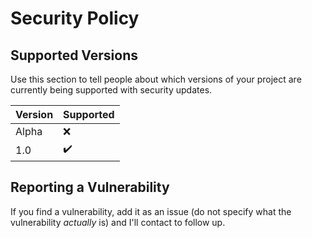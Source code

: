 # Security Policy

## Supported Versions

Use this section to tell people about which versions of your project are
currently being supported with security updates.

| Version | Supported          |
| ------- | ------------------ |
| Alpha   | :x:                |
| 1.0     | :heavy_check_mark: |

## Reporting a Vulnerability

If you find a vulnerability, add it as an issue (do not specify what the vulnerability *actually* is) and I'll contact to follow up.

